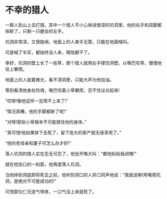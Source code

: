 # 不幸的猎人

一群人到山上去打猎，其中一个猎人不小心掉进很深的坑洞里，他的右手和双脚都摔断了，只剩一只健全的左手。 

坑洞非常深，又很陡峭，地面上的人束手无策，只能在地面喊叫。 

可是喊了半天，都始终没人来，喉咙都干了。 

幸好，坑洞的壁上长了一些草，那个猎人就用左手撑住洞壁，以嘴巴咬草，慢慢地往上攀爬。 

地面上的人就着微光，看不清洞里，只能大声为他加油。 

等到看清他身处险境，嘴巴咬着小草攀爬，忍不住议论起来! 

“哎呀!像他这样一定爬不上来了!” 

“情况真糟，他的手脚都断了呢!” 

“对呀!那些小草根本不可能撑住他的身体。” 

“真可惜!他如果摔下去死了，留下庞大的家产就无缘享用了。” 

“他的老母亲和妻子可怎么办才好!” 

落人坑洞的猎人实在忍无可忍了，他张开嘴大叫：“都他妈给我闭嘴!” 

就在他张口的一刹那，他再度落人坑洞。 

当他摔到洞底即将死去之前，他听到洞口的人异口同声地说：“我就说嘛!用嘴爬坑洞，是绝对不可能成功的!” 

可惜那位仁兄连气带疼，一口气没上来就死了。
 
